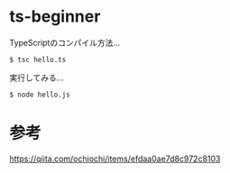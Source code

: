# ts-beginner
TypeScriptのコンパイル方法...
```
$ tsc hello.ts
```

実行してみる...
```
$ node hello.js
```

# 参考
https://qiita.com/ochiochi/items/efdaa0ae7d8c972c8103